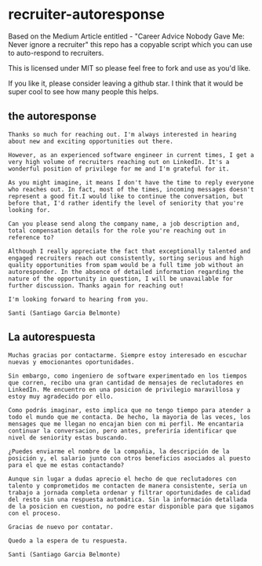 # recruiter-autoresponse
Based on the Medium Article entitled - "Career Advice Nobody Gave Me: Never ignore a recruiter" this repo has a copyable script which you can use to auto-respond to recruiters.

This is licensed under MIT so please feel free to fork and use as you'd like. 

If you like it, please consider leaving a github star.  I think that it would be super cool to see how many people this helps.

## the autoresponse

```
Thanks so much for reaching out. I'm always interested in hearing about new and exciting opportunities out there. 

However, as an experienced software engineer in current times, I get a very high volume of recruiters reaching out on LinkedIn. It's a wonderful position of privilege for me and I'm grateful for it.

As you might imagine, it means I don't have the time to reply everyone who reaches out. In fact, most of the times, incoming messages doesn't represent a good fit.I would like to continue the conversation, but before that, I'd rather identify the level of seniority that you're looking for. 

Can you please send along the company name, a job description and, total compensation details for the role you're reaching out in reference to? 

Although I really appreciate the fact that exceptionally talented and engaged recruiters reach out consistently, sorting serious and high quality opportunities from spam would be a full time job without an autoresponder. In the absence of detailed information regarding the nature of the opportunity in question, I will be unavailable for further discussion. Thanks again for reaching out!
 
I'm looking forward to hearing from you.

Santi (Santiago Garcia Belmonte)
```

## La autorespuesta

```
Muchas gracias por contactarme. Siempre estoy interesado en escuchar nuevas y emocionantes oportunidades. 

Sin embargo, como ingeniero de software experimentado en los tiempos que corren, recibo una gran cantidad de mensajes de reclutadores en LinkedIn. Me encuentro en una posicion de privilegio maravillosa y estoy muy agradecido por ello.

Como podrás imaginar, esto implica que no tengo tiempo para atender a todo el mundo que me contacta. De hecho, la mayoria de las veces, los mensages que me llegan no encajan bien con mi perfil. Me encantaria continuar la conversacion, pero antes, preferiría identificar que nivel de seniority estas buscando.

¿Puedes enviarme el nombre de la compañia, la descripción de la posición y, el salario junto con otros beneficios asociados al puesto para el que me estas contactando?

Aunque sin lugar a dudas aprecio el hecho de que reclutadores con talento y comprometidos me contacten de manera consistente, sería un trabajo a jornada completa ordenar y filtrar oportunidades de calidad del resto sin una respuesta automática. Sin la información detallada de la posicion en cuestion, no podre estar disponible para que sigamos con el proceso. 

Gracias de nuevo por contatar.

Quedo a la espera de tu respuesta.

Santi (Santiago Garcia Belmonte)
```
